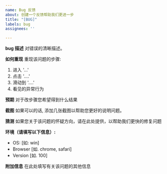 ```yaml
---
name: Bug 反馈
about: 创建一个反馈帮助我们更进一步
title: "[BUG]"
labels: bug
assignees: ''

---
```


**bug 描述**
对错误的清晰描述。

**如何重现**
重现该问题的步骤:
1. 进入 '...'
2. 点击 '....'
3. 滑动到 '....'
4. 看见的异常行为

**预期**
对于改步骤您希望得到什么结果

**截图**
如果可以的话, 添加几张截图以帮助您更好的说明问题。

**猜测**
如果您关于该问题的怀疑方向，请在此处提供，以帮助我们更快的修复问题

**环境（请填写以下信息）:**
 - OS: [如: win]
 - Browser [如. chrome, safari]
 - Version [如. 100]

**附加信息**
在此处填写有关该问题的其他信息
